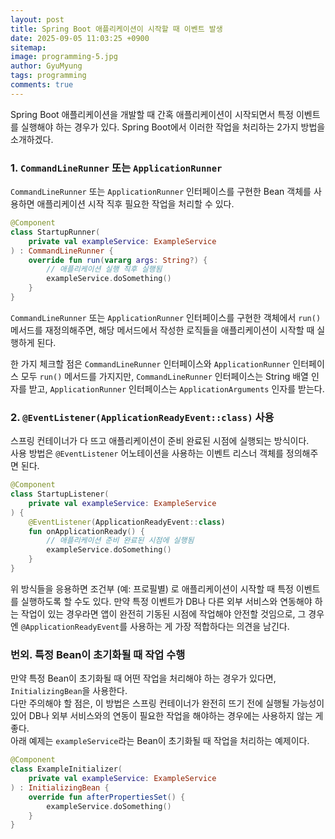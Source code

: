 ```yaml
---
layout:	post
title: Spring Boot 애플리케이션이 시작할 때 이벤트 발생
date: 2025-09-05 11:03:25 +0900
sitemap: 
image: programming-5.jpg
author: GyuMyung
tags: programming
comments: true
---
```


Spring Boot 애플리케이션을 개발할 때 간혹 애플리케이션이 시작되면서 특정 이벤트를 실행해야 하는 경우가 있다. Spring Boot에서 이러한 작업을 처리하는 2가지 방법을 소개하겠다.

### 1. `CommandLineRunner` 또는 `ApplicationRunner`
`CommandLineRunner` 또는 `ApplicationRunner` 인터페이스를 구현한 Bean 객체를 사용하면 애플리케이션 시작 직후 필요한 작업을 처리할 수 있다.

```kotlin
@Component
class StartupRunner(
    private val exampleService: ExampleService
) : CommandLineRunner {
    override fun run(vararg args: String?) {
        // 애플리케이션 실행 직후 실행됨
        exampleService.doSomething()
    }
}
```

`CommandLineRunner` 또는 `ApplicationRunner` 인터페이스를 구현한 객체에서 `run()` 메서드를 재정의해주면, 해당 메서드에서 작성한 로직들을 애플리케이션이 시작할 때 실행하게 된다.

한 가지 체크할 점은 `CommandLineRunner` 인터페이스와 `ApplicationRunner` 인터페이스 모두 `run()` 메서드를 가지지만, `CommandLineRunner` 인터페이스는 String 배열 인자를 받고, `ApplicationRunner` 인터페이스는 `ApplicationArguments` 인자를 받는다.

### 2. `@EventListener(ApplicationReadyEvent::class)` 사용
스프링 컨테이너가 다 뜨고 애플리케이션이 준비 완료된 시점에 실행되는 방식이다.<br>
사용 방법은 `@EventListener` 어노테이션을 사용하는 이벤트 리스너 객체를 정의해주면 된다.

```kotlin
@Component
class StartupListener(
    private val exampleService: ExampleService
) {
    @EventListener(ApplicationReadyEvent::class)
    fun onApplicationReady() {
        // 애플리케이션 준비 완료된 시점에 실행됨
        exampleService.doSomething()
    }
}
```

위 방식들을 응용하면 조건부 (예: 프로필별) 로 애플리케이션이 시작할 때 특정 이벤트를 실행하도록 할 수도 있다. 만약 특정 이벤트가 DB나 다른 외부 서비스와 연동해야 하는 작업이 있는 경우라면 앱이 완전히 기동된 시점에 작업해야 안전할 것임으로, 그 경우엔 `@ApplicationReadyEvent`를 사용하는 게 가장 적합하다는 의견을 남긴다.

### 번외. 특정 Bean이 초기화될 때 작업 수행
만약 특정 Bean이 초기화될 때 어떤 작업을 처리해야 하는 경우가 있다면, `InitializingBean`을 사용한다.<br>
다만 주의해야 할 점은, 이 방법은 스프링 컨테이너가 완전히 뜨기 전에 실행될 가능성이 있어 DB나 외부 서비스와의 연동이 필요한 작업을 해야하는 경우에는 사용하지 않는 게 좋다.<br>
아래 예제는 `exampleService`라는 Bean이 초기화될 때 작업을 처리하는 예제이다.

```kotlin
@Component
class ExampleInitializer(
    private val exampleService: ExampleService
) : InitializingBean {
    override fun afterPropertiesSet() {
        exampleService.doSomething()
    }
}
```

